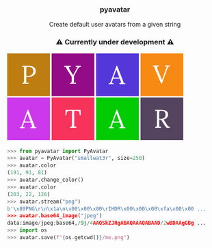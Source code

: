 <h3 align="center">pyavatar</h3>
<p align="center">Create default user avatars from a given string</p>

<h3 align="center">⚠️ Currently under development ⚠️</h3>

![](images/1.png "")
![](images/2.png "")
![](images/3.png "")
![](images/4.png "")
![](images/5.png "")
![](images/6.png "")
![](images/7.png "")
![](images/8.png "")  

```python
>>> from pyavatar import PyAvatar
>>> avatar = PyAvatar("smallwat3r", size=250)
>>> avatar.color
(191, 91, 81)
>>> avatar.change_color()
>>> avatar.color
(203, 22, 126)
>>> avatar.stream("png")
b'\x89PNG\r\n\x1a\n\x00\x00\x00\rIHDR\x00\x00\x00\xfa\x00\x00 ...
>>> avatar.base64_image("jpeg")
data:image/jpeg;base64,/9j/4AAQSkZJRgABAQAAAQABAAD/2wBDAAgGBg ...
>>> import os
>>> avatar.save(f"{os.getcwd()}/me.png")
```
